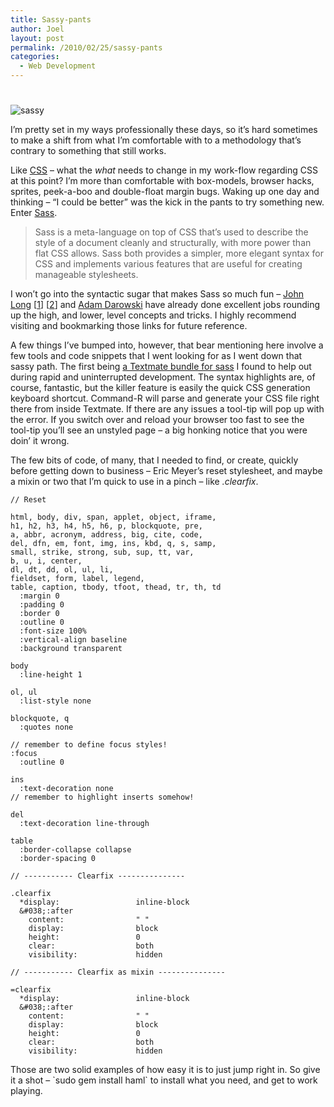 ```yaml
---
title: Sassy-pants
author: Joel
layout: post
permalink: /2010/02/25/sassy-pants
categories:
  - Web Development
---
```

# 

![][1]

 [1]: http://www.joeloliveira.com/wp-content/uploads/2010/02/sassy.jpg "sassy"

I’m pretty set in my ways professionally these days, so it’s hard sometimes to make a shift from what I’m comfortable with to a methodology that’s contrary to something that still works.

Like [CSS][2] – what the *what* needs to change in my work-flow regarding CSS at this point? I’m more than comfortable with box-models, browser hacks, sprites, peek-a-boo and double-float margin bugs. Waking up one day and thinking – “I could be better” was the kick in the pants to try something new. Enter [Sass][3].

 [2]: http://www.w3.org/Style/CSS/
 [3]: http://sass-lang.com/

> Sass is a meta-language on top of CSS that’s used to describe the style of a document cleanly and structurally, with more power than flat CSS allows. Sass both provides a simpler, more elegant syntax for CSS and implements various features that are useful for creating manageable stylesheets.

I won’t go into the syntactic sugar that makes Sass so much fun – [John Long][4] [[1][5]] [[2][6]] and [Adam Darowski][7] have already done excellent jobs rounding up the high, and lower, level concepts and tricks. I highly recommend visiting and bookmarking those links for future reference.

 [4]: http://wiseheartdesign.com/articles/2010/01/18/the-demise-of-css-why-sass-and-languages-like-it-will-triumph/
 [5]: http://wiseheartdesign.com/articles/2010/01/21/better-debugging-with-sass-and-line-comments/
 [6]: http://wiseheartdesign.com/articles/2010/01/22/structuring-a-sass-project/
 [7]: http://www.darowski.com/tracesofinspiration/2010/01/11/this-newbies-first-impressions-of-haml-and-sass/

A few things I’ve bumped into, however, that bear mentioning here involve a few tools and code snippets that I went looking for as I went down that sassy path. The first being [a Textmate bundle for sass][8] I found to help out during rapid and uninterrupted development. The syntax highlights are, of course, fantastic, but the killer feature is easily the quick CSS generation keyboard shortcut. Command-R will parse and generate your CSS file right there from inside Textmate. If there are any issues a tool-tip will pop up with the error. If you switch over and reload your browser too fast to see the tool-tip you’ll see an unstyled page – a big honking notice that you were doin’ it wrong. 

 [8]: http://github.com/adamstac/ruby-sass-tmbundle

The few bits of code, of many, that I needed to find, or create, quickly before getting down to business – Eric Meyer’s reset stylesheet, and maybe a mixin or two that I’m quick to use in a pinch – like *.clearfix*.

    // Reset
    
    html, body, div, span, applet, object, iframe,
    h1, h2, h3, h4, h5, h6, p, blockquote, pre,
    a, abbr, acronym, address, big, cite, code,
    del, dfn, em, font, img, ins, kbd, q, s, samp,
    small, strike, strong, sub, sup, tt, var,
    b, u, i, center,
    dl, dt, dd, ol, ul, li,
    fieldset, form, label, legend,
    table, caption, tbody, tfoot, thead, tr, th, td
      :margin 0
      :padding 0
      :border 0
      :outline 0
      :font-size 100%
      :vertical-align baseline
      :background transparent
    
    body
      :line-height 1
    
    ol, ul
      :list-style none
    
    blockquote, q
      :quotes none
    
    // remember to define focus styles!
    :focus 
      :outline 0
    
    ins
      :text-decoration none 
    // remember to highlight inserts somehow!
    
    del
      :text-decoration line-through
    
    table
      :border-collapse collapse
      :border-spacing 0
    
    // ----------- Clearfix --------------- 
    
    .clearfix
      *display:                 inline-block
      &#038;:after
        content:                " "
        display:                block
        height:                 0
        clear:                  both
        visibility:             hidden
     
    // ----------- Clearfix as mixin --------------- 
    
    =clearfix
      *display:                 inline-block
      &#038;:after
        content:                " "
        display:                block
        height:                 0
        clear:                  both
        visibility:             hidden

Those are two solid examples of how easy it is to just jump right in. So give it a shot – \`sudo gem install haml\` to install what you need, and get to work playing.
